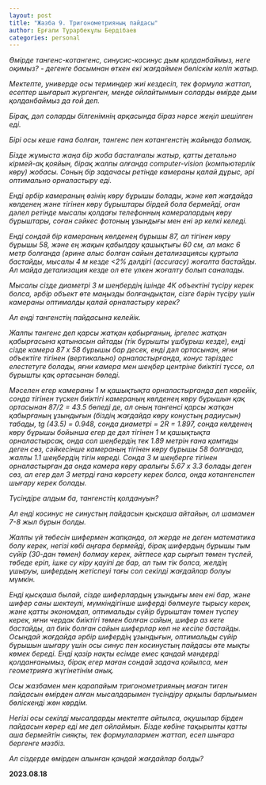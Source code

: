 ```yaml
---
layout: post
title: "Жазба 9. Тригонометрияның пайдасы"
author: Ерғали Тұрарбекұлы Бердібаев
categories: personal
---
```

_Өмірде тангенс-котангенс, синусис-косинус дым қолданбаймыз, неге оқимыз? - дегенге басымнан өткен екі жағдаймен бөліскім келіп жатыр._ 

_Мектепте, универде осы терминдер жиі кездесіп, тек формула жаттап, есептер шығарып жүргенген, менде ойлайтынмын соларды өмірде дым қолданбаймыз да ғой деп._ 

_Бірақ, дәл соларды білгенімнің арқасында біраз нәрсе жеңіл шешілген еді._ 

_Бірі осы кеше ғана болған, тангенс пен котангенстің жайында болмақ._ 

_Бізде жұмыста жаңа бір жоба басталғалы жатыр, қатты детально кірмей-ақ қояйын, бірақ жалпы алғанда computer-vision (компьютерлік көру) жобасы. Соның бір задачасы ретінде камераны қалай дұрыс, әрі оптимально орналастыру еді._ 

_Енді әрбір камераның өзінің көру бұрышы болады, және көп жағдайда көлденең және тігінен көру бұрыштары бірдей бола бермейді, оған дәлел ретінде мысалы қолдағы телефонның камералардың көру бұрыштары, соған сәйкес фотоның ұзындығы мен ені әр келкі келеді._ 

_Енді сондай бір камераның көлденең бұрышы 87, ал тігінен көру бұрышы 58, және ең жақын қабылдау қашықтығы 60 см, ал макс 6 метр болғанда (әрине алыс болған сайын детализациясы құртыла бастайды, мысалы 4 м кезде <2% дәлдігі (accuracy) жоғалта бастайды. Ал майда детализация кезде ол өте үлкен жоғалту болып саналады._ 

_Мысалы сізде диаметрі 3 м шеңбердің ішінде 4К объектіні түсіру керек болса, әрбір объект өте маңызды болғандықтан, сізге бәрін түсіру үшін камераны оптималды қалай орналастыру керек?_ 

_Ал енді тангенстің пайдасына келейік._ 

_Жалпы тангенс деп қарсы жатқан қабырғаның, іргелес жатқан қабырғасына қатынасын айтады (тік бұрышты ұшбұрыш кезде), енді сізде камера 87 х 58 бұрышы бар десек, енді дәл ортасынан, яғни объектіге тігінен (вертикально) орналастырғанда, конус тәріздес елестетуге болады, яғни камера мен шеңбер центріне биіктігі түссе, ол бұрышты қақ ортасынан бөледі._

_Мәселен егер камераны 1 м қашықтықта орналастырғанда деп көрейік, сонда тігінен түскен биіктігі камераның көлденең көру бұрышын қақ ортасынан 87/2 = 43.5 бөледі де, ал оның тангенсі қарсы жатқан қабырғаның ұзындығын (біздің жағдайда көру конустың радиусын) табады, tg (43.5) = 0.948, сонда диаметрі = 2R = 1.897, сонда көлденең көру бұрышы бойынша егер де дәл тігінен 1 м қашықтықта орналастырсақ, онда сол шеңбердің тек 1.89 метрін ғана қамтиды деген сөз, сәйкесінше камераның тігінен көру бұрышы 58 болғанда, жалпы 1.1 шеңбердің тігін көреді. Сонда 3 м шеңберге тігінен орналастырған да онда камера көру аралығы 5.67 х 3.3 болады деген сөз, ал егер дәл 3 метрді ғана көрсету керек болса, онда котангенспен шығару керек болады._ 

_Түсіндіре алдым ба, тангенстің қолдануын?_

_Ал енді косинус не синустың пайдасын қысқаша айтайын, ол шамамен 7-8 жыл бұрын болды._ 

_Жалпы үй төбесін шифермен жапқанда, ол жерде не деген математика болу керек, негізі көбі аңғара бермейді, бірақ шифердың бұрышы тым сүйір (30-дан төмен) болмау керек, әйтпесе қар сырғып төмен түспей, төбеде еріп, ішке су кіру қауіпі де бар, ал тым тік болса, желдің ұшыруы, шифердың жетіспеуі тағы сол секілді жағдайлар болуы мүмкін._ 

_Енді қысқаша былай, сізде шиферлардың ұзындығы мен ені бар, және шифер саны шектеулі, мүмкіндігінше шиферді бөлмеуге тырысу керек, және қатты экономдап, оптимальды сүйір бұрыштан төмен түспеу керек, яғни чердак биіктігі төмен болған сайын, шифер аз кете бастайды, ал биік болған сайын шиферлар көп не кесіле бастайды. Осындай жағдайда әрбір шифердің ұзындығын, оптимальды сүйір бұрышын шығару үшін осы синус пен косинустың пайдасы өте мықты көмек береді. Енді қазір нақты есімде емес қандай мәндерді қолданғанымыз, бірақ егер маған сондай задача қойылса, мен геометрияға жүгінетінім анық._ 

_Осы жазбамен мен қарапайым тригонометрияның маған тиген пайдасын өмірден алған мысалдарымен түсіндіру арқылы барлығымен бөліскенді жөн көрдім._ 

_Негізі осы секілді мысалдарды мектепте айтылса, оқушылар бірден пайдасын көрер еді ме деп ойлаймын. Бізде көбіне тақырыпты қатты аша бермейтін сияқты, тек формулалармен жаттап, есеп шығара бергенге мәзбіз._ 

_Ал сіздерде өмірден алынған қандай жағдайлар болды?_

<b>2023.08.18</b>
